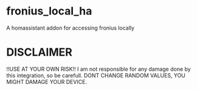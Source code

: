 # fronius_local_ha
A homassistant addon for accessing fronius locally

# DISCLAIMER
!!USE AT YOUR OWN RISK!!
I am not responsible for any damage done by this integration, so be carefull. DONT CHANGE RANDOM VALUES, YOU MIGHT DAMAGE YOUR DEVICE. 
